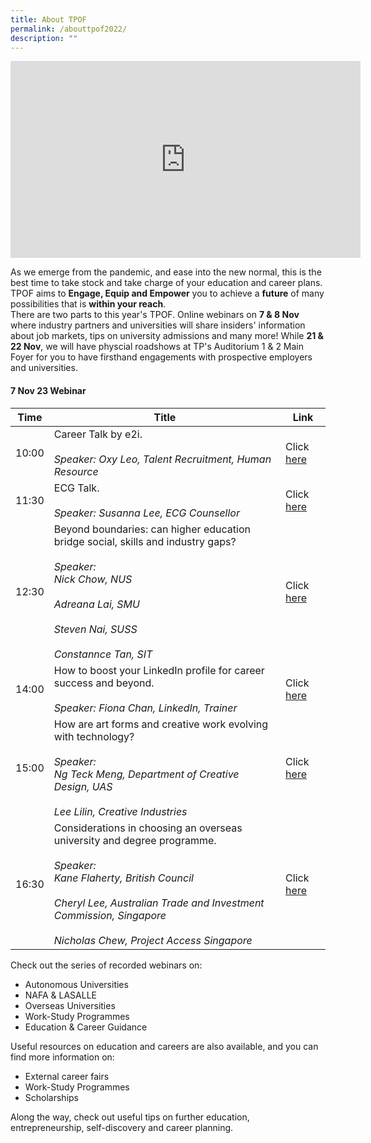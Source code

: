 ```yaml
---
title: About TPOF
permalink: /abouttpof2022/
description: ""
---
```


<div class="bp-youtube">
<iframe width="560" height="315" src="https://www.youtube.com/embed/9e4Mtzd8a9A" title="YouTube video player" frameborder="0" allow="accelerometer; autoplay; clipboard-write; encrypted-media; gyroscope; picture-in-picture" allowfullscreen></iframe>
</div>

As we emerge from the pandemic, and ease into the new normal, this is the best time to take stock and take charge of your education and career plans. TPOF aims to **Engage, Equip and Empower** you to achieve a **future** of many possibilities that is **within your reach**.<br/> There are two parts to this year's TPOF. Online webinars on **7 & 8 Nov** where industry partners and universities will share insiders' information about job markets, tips on university admissions and many more! While **21 & 22 Nov**, we will have physcial roadshows at TP's Auditorium 1 & 2 Main Foyer for you to have firsthand engagements with prospective employers and universities. 

#### 7 Nov 23 Webinar 

| **Time** | **Title**| **Link**  |
| - | - | - |
| 10:00 | Career Talk by e2i. <br/> <br/> *Speaker: Oxy Leo, Talent Recruitment, Human Resource*  |  Click [here](https://web.microsoftstream.com/video/84ffc785-9d72-4ead-a04d-cca0b109205b)
| 11:30 | ECG Talk. <br/> <br/> *Speaker: Susanna Lee, ECG Counsellor*  |  Click [here](https://web.microsoftstream.com/video/5c079d7c-6329-422a-b582-de23fc4d5748?channelId=f2d99768-e91d-48b3-a214-dad9e4d3e4e7)
| 12:30 | Beyond boundaries: can higher education bridge social, skills and industry gaps?  <br/> <br/> *Speaker: <br/> Nick Chow, NUS <br/> <br/> Adreana Lai, SMU <br/> <br/> Steven Nai, SUSS <br/> <br/> Constannce Tan, SIT* |  Click [here](https://web.microsoftstream.com/video/55b2ab16-0bb6-443f-9b7e-e644fcf031ad)
| 14:00 | How to boost your LinkedIn profile for career success and beyond. <br/> <br/> *Speaker: Fiona Chan, LinkedIn, Trainer*  |  Click [here](https://web.microsoftstream.com/video/412e0e03-a097-42fd-85fc-08c14caec025?channelId=f2d99768-e91d-48b3-a214-dad9e4d3e4e7)
| 15:00| How are art forms and creative work evolving with technology?  <br/> <br/> *Speaker: <br/> Ng Teck Meng, Department of Creative Design, UAS <br/> <br/> Lee Lilin, Creative Industries*  |  Click [here](https://web.microsoftstream.com/video/b9e27996-2bb3-4bb2-98c6-2a7397d70e35?channelId=f2d99768-e91d-48b3-a214-dad9e4d3e4e7)
| 16:30 | Considerations in choosing an overseas university and degree programme. <br/> <br/> *Speaker: <br/> Kane Flaherty, British Council <br/> <br/> Cheryl Lee, Australian Trade and Investment Commission, Singapore <br/> <br/> Nicholas Chew, Project Access Singapore*  |  Click [here](https://web.microsoftstream.com/video/6fd9f35e-3402-4a7a-a10d-a4b8aad2767b?channelId=f2d99768-e91d-48b3-a214-dad9e4d3e4e7)

Check out the series of recorded webinars on:

- Autonomous Universities
- NAFA & LASALLE
- Overseas Universities
- Work-Study Programmes
- Education & Career Guidance

Useful resources on education and careers are also available, and you can find more information on:

- External career fairs
- Work-Study Programmes
- Scholarships

Along the way, check out useful tips on further education, entrepreneurship, self-discovery and career planning.
